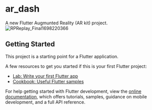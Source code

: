 # ar_dash

A new Flutter Augmunted Reality (AR kit) project.
![RPReplay_Final1698220366](https://github.com/klyovan/ar_dash/assets/39466837/ebfbe83d-af25-4757-a8e9-482435309485)

## Getting Started

This project is a starting point for a Flutter application.

A few resources to get you started if this is your first Flutter project:

- [Lab: Write your first Flutter app](https://docs.flutter.dev/get-started/codelab)
- [Cookbook: Useful Flutter samples](https://docs.flutter.dev/cookbook)

For help getting started with Flutter development, view the
[online documentation](https://docs.flutter.dev/), which offers tutorials,
samples, guidance on mobile development, and a full API reference.
